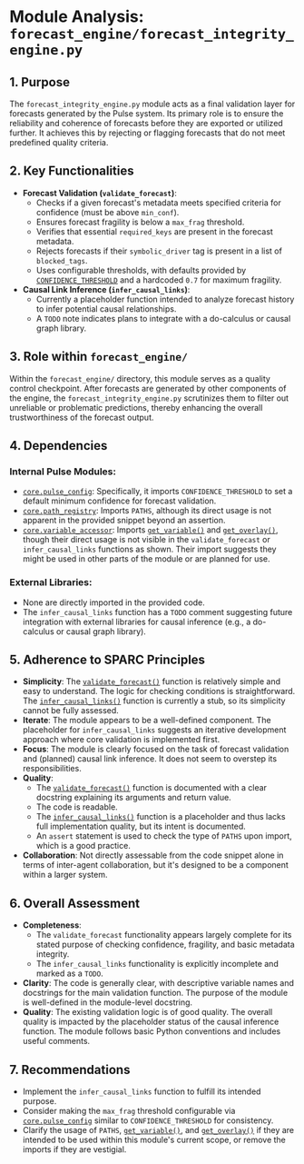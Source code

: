 # Module Analysis: `forecast_engine/forecast_integrity_engine.py`

## 1. Purpose

The `forecast_integrity_engine.py` module acts as a final validation layer for forecasts generated by the Pulse system. Its primary role is to ensure the reliability and coherence of forecasts before they are exported or utilized further. It achieves this by rejecting or flagging forecasts that do not meet predefined quality criteria.

## 2. Key Functionalities

*   **Forecast Validation (`validate_forecast`)**:
    *   Checks if a given forecast's metadata meets specified criteria for confidence (must be above `min_conf`).
    *   Ensures forecast fragility is below a `max_frag` threshold.
    *   Verifies that essential `required_keys` are present in the forecast metadata.
    *   Rejects forecasts if their `symbolic_driver` tag is present in a list of `blocked_tags`.
    *   Uses configurable thresholds, with defaults provided by [`CONFIDENCE_THRESHOLD`](core/pulse_config.py:0) and a hardcoded `0.7` for maximum fragility.
*   **Causal Link Inference (`infer_causal_links`)**:
    *   Currently a placeholder function intended to analyze forecast history to infer potential causal relationships.
    *   A `TODO` note indicates plans to integrate with a do-calculus or causal graph library.

## 3. Role within `forecast_engine/`

Within the `forecast_engine/` directory, this module serves as a quality control checkpoint. After forecasts are generated by other components of the engine, the `forecast_integrity_engine.py` scrutinizes them to filter out unreliable or problematic predictions, thereby enhancing the overall trustworthiness of the forecast output.

## 4. Dependencies

### Internal Pulse Modules:

*   [`core.pulse_config`](core/pulse_config.py:0): Specifically, it imports `CONFIDENCE_THRESHOLD` to set a default minimum confidence for forecast validation.
*   [`core.path_registry`](core/path_registry.py:0): Imports `PATHS`, although its direct usage is not apparent in the provided snippet beyond an assertion.
*   [`core.variable_accessor`](core/variable_accessor.py:0): Imports [`get_variable()`](core/variable_accessor.py:0) and [`get_overlay()`](core/variable_accessor.py:0), though their direct usage is not visible in the `validate_forecast` or `infer_causal_links` functions as shown. Their import suggests they might be used in other parts of the module or are planned for use.

### External Libraries:

*   None are directly imported in the provided code.
*   The `infer_causal_links` function has a `TODO` comment suggesting future integration with external libraries for causal inference (e.g., a do-calculus or causal graph library).

## 5. Adherence to SPARC Principles

*   **Simplicity**: The [`validate_forecast()`](forecast_engine/forecast_integrity_engine.py:21) function is relatively simple and easy to understand. The logic for checking conditions is straightforward. The [`infer_causal_links()`](forecast_engine/forecast_integrity_engine.py:53) function is currently a stub, so its simplicity cannot be fully assessed.
*   **Iterate**: The module appears to be a well-defined component. The placeholder for `infer_causal_links` suggests an iterative development approach where core validation is implemented first.
*   **Focus**: The module is clearly focused on the task of forecast validation and (planned) causal link inference. It does not seem to overstep its responsibilities.
*   **Quality**:
    *   The [`validate_forecast()`](forecast_engine/forecast_integrity_engine.py:21) function is documented with a clear docstring explaining its arguments and return value.
    *   The code is readable.
    *   The [`infer_causal_links()`](forecast_engine/forecast_integrity_engine.py:53) function is a placeholder and thus lacks full implementation quality, but its intent is documented.
    *   An `assert` statement is used to check the type of `PATHS` upon import, which is a good practice.
*   **Collaboration**: Not directly assessable from the code snippet alone in terms of inter-agent collaboration, but it's designed to be a component within a larger system.

## 6. Overall Assessment

*   **Completeness**:
    *   The `validate_forecast` functionality appears largely complete for its stated purpose of checking confidence, fragility, and basic metadata integrity.
    *   The `infer_causal_links` functionality is explicitly incomplete and marked as a `TODO`.
*   **Clarity**: The code is generally clear, with descriptive variable names and docstrings for the main validation function. The purpose of the module is well-defined in the module-level docstring.
*   **Quality**: The existing validation logic is of good quality. The overall quality is impacted by the placeholder status of the causal inference function. The module follows basic Python conventions and includes useful comments.

## 7. Recommendations

*   Implement the `infer_causal_links` function to fulfill its intended purpose.
*   Consider making the `max_frag` threshold configurable via [`core.pulse_config`](core/pulse_config.py:0) similar to `CONFIDENCE_THRESHOLD` for consistency.
*   Clarify the usage of `PATHS`, [`get_variable()`](core/variable_accessor.py:0), and [`get_overlay()`](core/variable_accessor.py:0) if they are intended to be used within this module's current scope, or remove the imports if they are vestigial.